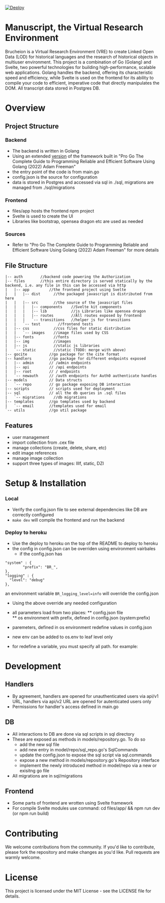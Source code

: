 [![Deploy](https://www.herokucdn.com/deploy/button.svg)](https://heroku.com/deploy?template=https://github.com/vedicsociety/Manuscript-pro/tree/master)


# Manuscript, the Virtual Research Environment

Brucheion is a Virtual Research Environment (VRE) to create Linked Open Data (LOD) for historical languages and the research of historical objects in multiuser environment. This project is a combination of Go (Golang) and Svelte, two powerful technologies for building high-performance, scalable web applications. Golang handles the backend, offering its characteristic speed and efficiency, while Svelte is used on the frontend for its ability to compile your code to efficient, imperative code that directly manipulates the DOM. All transcript data stored in Postgres DB.

# Overview
## Project Structure
### Backend
* The backend is written in Golang
* Using an extended [version](https://github.com/vedicsociety/platform) of the framework built in "Pro Go The Complete Guide to Programming Reliable and Efficient Software Using Golang (2022) Adam Freeman" 
* the entry point of the code is from main.go
* config.json is the source for configuration
* data is stored in Postgres and accessed via sql in ./sql, migrations are managed from ./sql/migrations

### Frontend
* files/app hosts the frontend npm project 
* Svelte is used to create the UI
* Libraries like bootstrap, opensea dragon etc are used as needed

### Sources
* Refer to "Pro Go The Complete Guide to Programming Reliable and Efficient Software Using Golang (2022) Adam Freeman" for more details
  
## File Structure
```
|-- auth        //backend code powering the Authorization
|-- files       //this entire directory is served statically by the backend, i.e. any file in this can be accessed via http
|   |-- app         //the frontend project using Svelte
|   |   |-- dist      //the packaged javascript is distributed from here
|   |   |-- src       //the source of the javascript files
|   |   |   |-- components    //Svelte kit components
|   |   |   |-- lib           //js Libraries like opensea dragon
|   |   |   |-- routes        //All routes exposed by frontend
|   |   |   `-- transitions   //helper js for transitions
|   |   `-- test        //frontend tests
|   |-- css           //css files for static distribution
|   |   `-- images    //image files used by CSS
|   |-- fonts         //fonts
|   |-- img           //images
|   |-- js            //static js libraries
|   `-- static        //static (TODO: merge with above)
|-- gocite          //go package for the cite format      
|-- handlers        //go package for different endpoints exposed
|   |-- admin       // /admin endpoints
|   |-- api         // /api endpoints
|   |-- root        // / endpoints
|   `-- newauth     // /auth endpoints for Auth0 authenticate handles
|-- models          // Data structs
|   `-- repo        // go package exposing DB interaction
|-- scripts         // scripts used for deployment
|-- sql             // all the db queries in .sql files
|   `-- migrations    //db migrations 
|-- templates       //go templates used by backend
|   `-- email       //templates used for email
`-- utils           //go util package

```



## Features

   * user management
   * import collection from .cex file
   * manage collections (create, delete, share, etc)
   * edit image references
   * manage image collection
   * support three types of images: IIIf, static, DZI
  
# Setup & Installation
### Local
* Verify the config.json file to see external dependencies like DB are correctly configured
* `make dev` will compile the frontend and run the backend


### Deploy to heroku
* Use the deploy to heroku on the top of the README to deploy to heroku
* the config in config.json can be overriden using environment vairbales
  * if the config.json has
```
"system" : {
        "prefix": "BR_",
},
"logging" : {
  "level": "debug"
},
```
  an environment variable `BR_logging_level=info` will override the config.json
* Using the above override any needed configuration


* all parameters load from two places: 
  ** config.json file  
  ** os environment with prefix, defined in config.json (system:prefix) 
* paremeters, defined in os environment redefine values in config.json
* new env can be added to os.env to leaf level only 
* for redefine a variable, you must specify all path. for example:

# Development
## Handlers
* By agreement, handlers are opened  for unauthenticated users via api/v1 URL, handlers via api/v2 URL are opened for autenticated users only 
* Permissions for handler's access defined in main.go

## DB
* All interactions to DB are done via sql scripts in sql directory
* These are exposed as methods in models/repository.go. To do so
  * add the new sql file 
  * add new entry in model/repo/sql_repo.go's SqlCommands
  * update the config.json to expose the sql script via sql.commands 
  * expose a new method in models/repository.go's Repository interface
  * implement the newly introduced method in model/repo via a new or exisitng go file
* All migrations are in sql/migrations

## Frontend
* Some parts of frontend are wrotten using Svelte framework
* For compile Svelte modules use command: cd files/app/ && npm run dev (or npm run build)

# Contributing

We welcome contributions from the community. If you'd like to contribute, please fork the repository and make changes as you'd like. Pull requests are warmly welcome.
# License

This project is licensed under the MIT License - see the LICENSE file for details.

